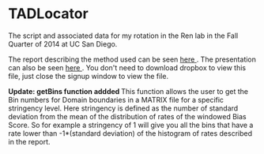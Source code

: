 TADLocator
==========

The script and associated data for my rotation in the Ren lab in the Fall Quarter of 2014 at UC San Diego.

The report describing the method used can be seen <a href='https://drive.google.com/file/d/0B6aRfRgg95OGemNGcVU0SDRDaGs/view?usp=sharing'>here </a>.
The presentation can also be seen <a href='https://drive.google.com/file/d/0B6aRfRgg95OGUjBXa1lMbkpnOEU/view?usp=sharing'> here </a>.
You don't need to download dropbox to view this file, just close the signup window to view the file.

<b> Update: getBins function addded </b>
This function allows the user to get the Bin numbers for Domain boundaries in a MATRIX file for a specific stringency level.
Here stringency is defined as the number of standard deviation from the mean of the distribution of rates of the windowed Bias Score.
So for example a stringency of 1 will give you all the bins that have a rate lower than -1*(standard deviation) of the histogram
of rates described in the report.

